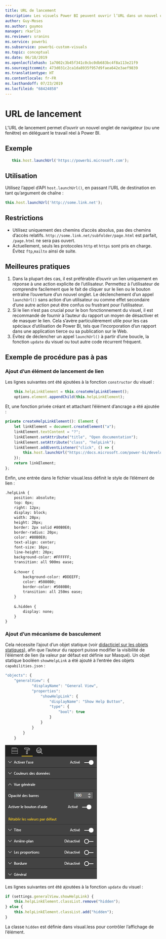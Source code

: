 ```yaml
---
title: URL de lancement
description: Les visuels Power BI peuvent ouvrir l’URL dans un nouvel onglet
author: Guy-Moses
ms.author: guymos
manager: rkarlin
ms.reviewer: sranins
ms.service: powerbi
ms.subservice: powerbi-custom-visuals
ms.topic: conceptual
ms.date: 06/18/2019
ms.openlocfilehash: 1a7002c3b45f341c0cbc0db683bc4f8a113e21f9
ms.sourcegitcommit: 473d031c2ca1da8935f957d9faea642e3aef9839
ms.translationtype: HT
ms.contentlocale: fr-FR
ms.lasthandoff: 07/23/2019
ms.locfileid: "68424858"
---
```

# <a name="launch-url"></a>URL de lancement

L’URL de lancement permet d’ouvrir un nouvel onglet de navigateur (ou une fenêtre) en déléguant le travail réel à Power BI.

## <a name="sample"></a>Exemple

```typescript
   this.host.launchUrl('https://powerbi.microsoft.com');
```

## <a name="usage"></a>Utilisation

Utilisez l’appel d’API `host.launchUrl()`, en passant l’URL de destination en tant qu’argument de chaîne :

```typescript
this.host.launchUrl('http://some.link.net');
```

## <a name="restrictions"></a>Restrictions

* Utilisez uniquement des chemins d’accès absolus, pas des chemins d’accès relatifs. `http://some.link.net/subfolder/page.html` est parfait, `/page.html` ne sera pas ouvert.
* Actuellement, seuls les protocoles `http` et `https` sont pris en charge. Évitez `ftp`,`mailto` ainsi de suite.

## <a name="best-practices"></a>Meilleures pratiques

1. Dans la plupart des cas, il est préférable d’ouvrir un lien uniquement en réponse à une action explicite de l’utilisateur. Permettez à l’utilisateur de comprendre facilement que le fait de cliquer sur le lien ou le bouton entraîne l’ouverture d’un nouvel onglet. Le déclenchement d’un appel `launchUrl()` sans action d’un utilisateur ou comme effet secondaire d’une autre action peut être confus ou frustrant pour l’utilisateur.
2. Si le lien n’est pas crucial pour le bon fonctionnement du visuel, il est recommandé de fournir à l’auteur du rapport un moyen de désactiver et de masquer le lien. Cela s’avère particulièrement utile pour les cas spéciaux d’utilisation de Power BI, tels que l’incorporation d’un rapport dans une application tierce ou sa publication sur le Web.
3. Évitez de déclencher un appel `launchUrl()` à partir d’une boucle, la fonction `update` du visuel ou tout autre code récurrent fréquent.

## <a name="step-by-step-example"></a>Exemple de procédure pas à pas

### <a name="adding-a-link-launching-element"></a>Ajout d’un élément de lancement de lien

Les lignes suivantes ont été ajoutées à la fonction `constructor` du visuel :

```typescript
    this.helpLinkElement = this.createHelpLinkElement();
    options.element.appendChild(this.helpLinkElement);
```

Et, une fonction privée créant et attachant l’élément d’ancrage a été ajoutée :

```typescript
private createHelpLinkElement(): Element {
    let linkElement = document.createElement("a");
    linkElement.textContent = "?";
    linkElement.setAttribute("title", "Open documentation");
    linkElement.setAttribute("class", "helpLink");
    linkElement.addEventListener("click", () => {
        this.host.launchUrl("https://docs.microsoft.com/power-bi/developer/custom-visual-develop-tutorial");
    });
    return linkElement;
};
```

Enfin, une entrée dans le fichier visual.less définit le style de l’élément de lien :

```less
.helpLink {
    position: absolute;
    top: 0px;
    right: 12px;
    display: block;
    width: 20px;
    height: 20px;
    border: 2px solid #80B0E0;
    border-radius: 20px;
    color: #80B0E0;
    text-align: center;
    font-size: 16px;
    line-height: 20px;
    background-color: #FFFFFF;
    transition: all 900ms ease;

    &:hover {
        background-color: #DDEEFF;
        color: #5080B0;
        border-color: #5080B0;
        transition: all 250ms ease;
    }

    &.hidden {
        display: none;
    }
}
```

### <a name="adding-a-toggling-mechanism"></a>Ajout d’un mécanisme de basculement

Cela nécessite l’ajout d’un objet statique (voir [didacticiel sur les objets statiques](https://microsoft.github.io/PowerBI-visuals/docs/concepts/objects-and-properties)), afin que l’auteur du rapport puisse modifier la visibilité de l’élément de lien (la valeur par défaut est définie sur Masqué).
Un objet statique booléen `showHelpLink` a été ajouté à l’entrée des objets `capabilities.json` :

```typescript
"objects": {
    "generalView": {
            "displayName": "General View",
            "properties":
                "showHelpLink": {
                    "displayName": "Show Help Button",
                    "type": {
                        "bool": true
                    }
                }
            }
        }
    }
```

![Basculement de l’URL de lancement](./media/launchurl-toggle.png)

Les lignes suivantes ont été ajoutées à la fonction `update` du visuel :

```typescript
if (settings.generalView.showHelpLink) {
    this.helpLinkElement.classList.remove("hidden");
} else {
    this.helpLinkElement.classList.add("hidden");
}
```

La classe `hidden` est définie dans visual.less pour contrôler l’affichage de l’élément.
